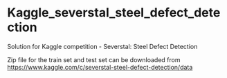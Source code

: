 # Kaggle_severstal_steel_defect_detection
Solution for Kaggle competition - Severstal: Steel Defect Detection

Zip file for the train set and test set can be downloaded from https://www.kaggle.com/c/severstal-steel-defect-detection/data
